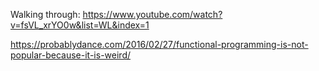 Walking through:
https://www.youtube.com/watch?v=fsVL_xrYO0w&list=WL&index=1

https://probablydance.com/2016/02/27/functional-programming-is-not-popular-because-it-is-weird/
